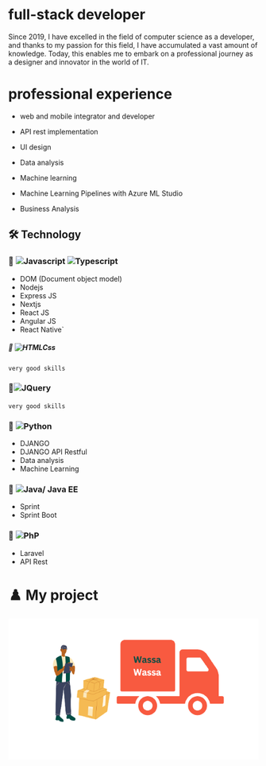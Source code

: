
# full-stack developer

Since 2019, I have excelled in the field of computer science as a developer, and thanks to my passion for this field, I have accumulated a vast amount of knowledge. Today, this enables me to embark on a professional journey as a designer and innovator in the world of IT.

#  professional experience 

- web and mobile integrator and developer

- API rest implementation
- UI design
- Data analysis
- Machine learning
-  Machine Learning Pipelines with Azure ML Studio
- Business Analysis

## 🛠 Technology

### 🚀 ![Javascript](https://img.shields.io/badge/javascript-14354C?style=for-the-badge&logo=javascript&logoColor=yellow) ![Typescript](https://img.shields.io/badge/typescript-14354C?style=for-the-badge&logo=typescript&logoColor=blue)

  - DOM (Document object model)
  - Nodejs 
  - Express JS
  - Nextjs 
  - React JS 
  - Angular JS
  - React Native`
##### 🚀 ![HTMLCss](https://img.shields.io/badge/Htmlcss-14354C?style=for-the-badge&logo=css&logoColor=yellow)

`
  very good skills
`
### 🚀![JQuery](https://img.shields.io/badge/jquery-14354C?style=for-the-badge&logo=jquery&logoColor=blue)

`
  very good skills
`
### 🚀 ![Python](https://img.shields.io/badge/Python-14354C?style=for-the-badge&logo=python&logoColor=yellow)
- DJANGO
- DJANGO API Restful
- Data analysis 
- Machine Learning
### 🚀 ![Java/ Java EE](https://img.shields.io/badge/java-%23323330.svg?style=for-the-badge&logo=java&logoColor=blue) 
- Sprint
- Sprint Boot
### 🚀 ![PhP](https://img.shields.io/badge/Php-%23323330.svg?style=for-the-badge&logo=php&logoColor=blue)

- Laravel
- API Rest

# ♟️  My project 

[![wassa-Wassa](https://github.com/Konanycode1/Wassa-wassa/blob/main/assets/img/wassa1.png)](https://konanycode1.github.io/Wassa-wassa/)

